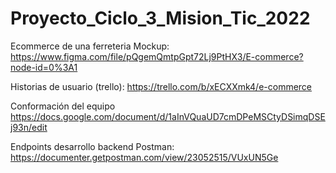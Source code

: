 # Proyecto_Ciclo_3_Mision_Tic_2022
Ecommerce de una ferreteria
Mockup: https://www.figma.com/file/pQgemQmtpGpt72Lj9PtHX3/E-commerce?node-id=0%3A1

Historias de usuario (trello): https://trello.com/b/xECXXmk4/e-commerce


Conformación del equipo https://docs.google.com/document/d/1aInVQuaUD7cmDPeMSCtyDSimqDSEj93n/edit

Endpoints desarrollo backend Postman: https://documenter.getpostman.com/view/23052515/VUxUN5Ge
